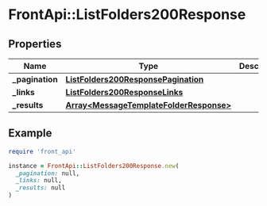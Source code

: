 # FrontApi::ListFolders200Response

## Properties

| Name | Type | Description | Notes |
| ---- | ---- | ----------- | ----- |
| **_pagination** | [**ListFolders200ResponsePagination**](ListFolders200ResponsePagination.md) |  | [optional] |
| **_links** | [**ListFolders200ResponseLinks**](ListFolders200ResponseLinks.md) |  | [optional] |
| **_results** | [**Array&lt;MessageTemplateFolderResponse&gt;**](MessageTemplateFolderResponse.md) |  | [optional] |

## Example

```ruby
require 'front_api'

instance = FrontApi::ListFolders200Response.new(
  _pagination: null,
  _links: null,
  _results: null
)
```

